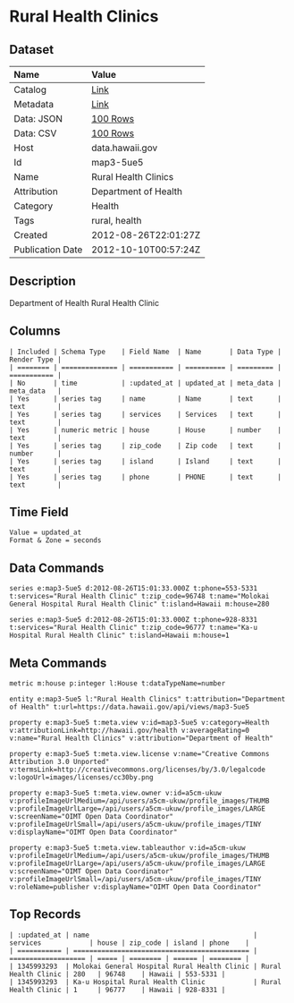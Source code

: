 # Rural Health Clinics

## Dataset

| Name | Value |
| :--- | :---- |
| Catalog | [Link](https://catalog.data.gov/dataset/rural-health-clinics-c972f) |
| Metadata | [Link](https://data.hawaii.gov/api/views/map3-5ue5) |
| Data: JSON | [100 Rows](https://data.hawaii.gov/api/views/map3-5ue5/rows.json?max_rows=100) |
| Data: CSV | [100 Rows](https://data.hawaii.gov/api/views/map3-5ue5/rows.csv?max_rows=100) |
| Host | data.hawaii.gov |
| Id | map3-5ue5 |
| Name | Rural Health Clinics |
| Attribution | Department of Health |
| Category | Health |
| Tags | rural, health |
| Created | 2012-08-26T22:01:27Z |
| Publication Date | 2012-10-10T00:57:24Z |

## Description

Department of Health Rural Health Clinic

## Columns

```ls
| Included | Schema Type    | Field Name  | Name       | Data Type | Render Type |
| ======== | ============== | =========== | ========== | ========= | =========== |
| No       | time           | :updated_at | updated_at | meta_data | meta_data   |
| Yes      | series tag     | name        | Name       | text      | text        |
| Yes      | series tag     | services    | Services   | text      | text        |
| Yes      | numeric metric | house       | House      | number    | text        |
| Yes      | series tag     | zip_code    | Zip code   | text      | number      |
| Yes      | series tag     | island      | Island     | text      | text        |
| Yes      | series tag     | phone       | PHONE      | text      | text        |
```

## Time Field

```ls
Value = updated_at
Format & Zone = seconds
```

## Data Commands

```ls
series e:map3-5ue5 d:2012-08-26T15:01:33.000Z t:phone=553-5331 t:services="Rural Health Clinic" t:zip_code=96748 t:name="Molokai General Hospital Rural Health Clinic" t:island=Hawaii m:house=280

series e:map3-5ue5 d:2012-08-26T15:01:33.000Z t:phone=928-8331 t:services="Rural Health Clinic" t:zip_code=96777 t:name="Ka-u Hospital Rural Health Clinic" t:island=Hawaii m:house=1
```

## Meta Commands

```ls
metric m:house p:integer l:House t:dataTypeName=number

entity e:map3-5ue5 l:"Rural Health Clinics" t:attribution="Department of Health" t:url=https://data.hawaii.gov/api/views/map3-5ue5

property e:map3-5ue5 t:meta.view v:id=map3-5ue5 v:category=Health v:attributionLink=http://hawaii.gov/health v:averageRating=0 v:name="Rural Health Clinics" v:attribution="Department of Health"

property e:map3-5ue5 t:meta.view.license v:name="Creative Commons Attribution 3.0 Unported" v:termsLink=http://creativecommons.org/licenses/by/3.0/legalcode v:logoUrl=images/licenses/cc30by.png

property e:map3-5ue5 t:meta.view.owner v:id=a5cm-ukuw v:profileImageUrlMedium=/api/users/a5cm-ukuw/profile_images/THUMB v:profileImageUrlLarge=/api/users/a5cm-ukuw/profile_images/LARGE v:screenName="OIMT Open Data Coordinator" v:profileImageUrlSmall=/api/users/a5cm-ukuw/profile_images/TINY v:displayName="OIMT Open Data Coordinator"

property e:map3-5ue5 t:meta.view.tableauthor v:id=a5cm-ukuw v:profileImageUrlMedium=/api/users/a5cm-ukuw/profile_images/THUMB v:profileImageUrlLarge=/api/users/a5cm-ukuw/profile_images/LARGE v:screenName="OIMT Open Data Coordinator" v:profileImageUrlSmall=/api/users/a5cm-ukuw/profile_images/TINY v:roleName=publisher v:displayName="OIMT Open Data Coordinator"
```

## Top Records

```ls
| :updated_at | name                                         | services            | house | zip_code | island | phone    | 
| =========== | ============================================ | =================== | ===== | ======== | ====== | ======== | 
| 1345993293  | Molokai General Hospital Rural Health Clinic | Rural Health Clinic | 280   | 96748    | Hawaii | 553-5331 | 
| 1345993293  | Ka-u Hospital Rural Health Clinic            | Rural Health Clinic | 1     | 96777    | Hawaii | 928-8331 | 
```